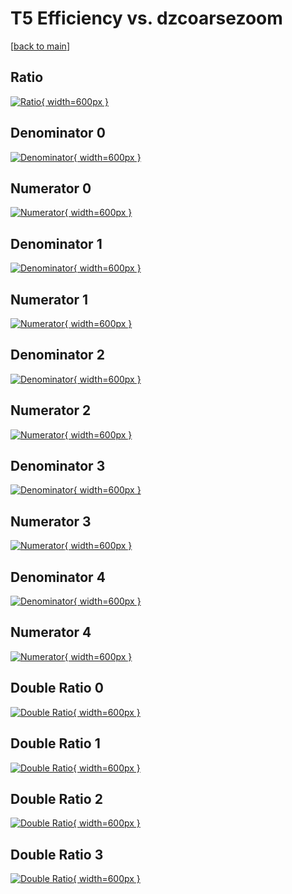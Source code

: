 # T5 Efficiency vs. dzcoarsezoom

[[back to main](./)]



## Ratio

[![Ratio](../mtv/var/T5_vtr_321_1_eff_dzcoarsezoom.png){ width=600px }](../mtv/var/T5_vtr_321_1_eff_dzcoarsezoom.pdf)

## Denominator 0

[![Denominator](../mtv/den/T5_vtr_321_1_eff_dzcoarsezoom_den0.png){ width=600px }](../mtv/den/T5_vtr_321_1_eff_dzcoarsezoom_den0.pdf)

## Numerator 0

[![Numerator](../mtv/num/T5_vtr_321_1_eff_dzcoarsezoom_num0.png){ width=600px }](../mtv/num/T5_vtr_321_1_eff_dzcoarsezoom_num0.pdf)

## Denominator 1

[![Denominator](../mtv/den/T5_vtr_321_1_eff_dzcoarsezoom_den1.png){ width=600px }](../mtv/den/T5_vtr_321_1_eff_dzcoarsezoom_den1.pdf)

## Numerator 1

[![Numerator](../mtv/num/T5_vtr_321_1_eff_dzcoarsezoom_num1.png){ width=600px }](../mtv/num/T5_vtr_321_1_eff_dzcoarsezoom_num1.pdf)

## Denominator 2

[![Denominator](../mtv/den/T5_vtr_321_1_eff_dzcoarsezoom_den2.png){ width=600px }](../mtv/den/T5_vtr_321_1_eff_dzcoarsezoom_den2.pdf)

## Numerator 2

[![Numerator](../mtv/num/T5_vtr_321_1_eff_dzcoarsezoom_num2.png){ width=600px }](../mtv/num/T5_vtr_321_1_eff_dzcoarsezoom_num2.pdf)

## Denominator 3

[![Denominator](../mtv/den/T5_vtr_321_1_eff_dzcoarsezoom_den3.png){ width=600px }](../mtv/den/T5_vtr_321_1_eff_dzcoarsezoom_den3.pdf)

## Numerator 3

[![Numerator](../mtv/num/T5_vtr_321_1_eff_dzcoarsezoom_num3.png){ width=600px }](../mtv/num/T5_vtr_321_1_eff_dzcoarsezoom_num3.pdf)

## Denominator 4

[![Denominator](../mtv/den/T5_vtr_321_1_eff_dzcoarsezoom_den4.png){ width=600px }](../mtv/den/T5_vtr_321_1_eff_dzcoarsezoom_den4.pdf)

## Numerator 4

[![Numerator](../mtv/num/T5_vtr_321_1_eff_dzcoarsezoom_num4.png){ width=600px }](../mtv/num/T5_vtr_321_1_eff_dzcoarsezoom_num4.pdf)

## Double Ratio 0

[![Double Ratio](../mtv/ratio/T5_vtr_321_1_eff_dzcoarsezoom_ratio0.png){ width=600px }](../mtv/ratio/T5_vtr_321_1_eff_dzcoarsezoom_ratio0.pdf)

## Double Ratio 1

[![Double Ratio](../mtv/ratio/T5_vtr_321_1_eff_dzcoarsezoom_ratio1.png){ width=600px }](../mtv/ratio/T5_vtr_321_1_eff_dzcoarsezoom_ratio1.pdf)

## Double Ratio 2

[![Double Ratio](../mtv/ratio/T5_vtr_321_1_eff_dzcoarsezoom_ratio2.png){ width=600px }](../mtv/ratio/T5_vtr_321_1_eff_dzcoarsezoom_ratio2.pdf)

## Double Ratio 3

[![Double Ratio](../mtv/ratio/T5_vtr_321_1_eff_dzcoarsezoom_ratio3.png){ width=600px }](../mtv/ratio/T5_vtr_321_1_eff_dzcoarsezoom_ratio3.pdf)

